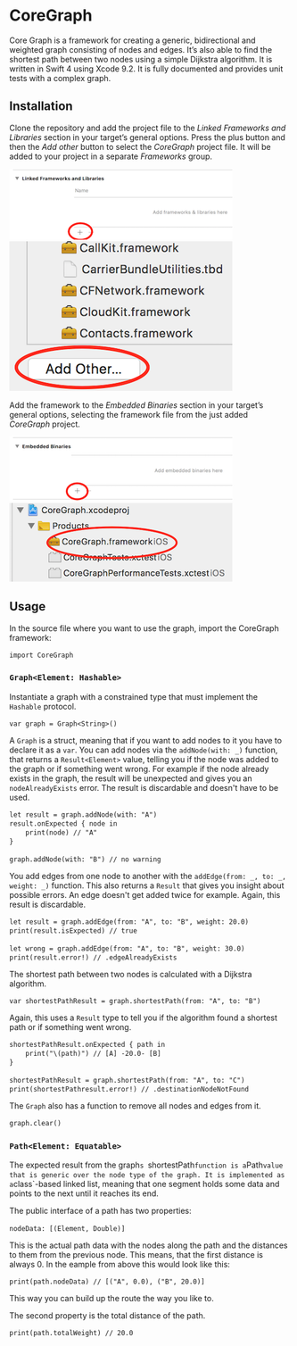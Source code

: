 # CoreGraph

Core Graph is a framework for creating a generic, bidirectional and weighted graph consisting of nodes and edges. It’s also able to find the shortest path between two nodes using a simple Dijkstra algorithm. It is written in Swift 4 using Xcode 9.2. It is fully documented and provides unit tests with a complex graph.

## Installation
Clone the repository and add the project file to the *Linked Frameworks and Libraries* section in your target’s general options. Press the plus button and then the *Add other* button to select the *CoreGraph* project file. It will be added to your project in a separate *Frameworks* group.

![Linked Frameworks](https://raw.githubusercontent.com/benboecker/CoreGraph/master/readme_images/linked_frameworks.png)
![Add other](https://raw.githubusercontent.com/benboecker/CoreGraph/master/readme_images/add_other.png)

Add the framework to the *Embedded Binaries* section in your target’s general options, selecting the framework file from the just added *CoreGraph* project.

![Embedded Binaries](https://raw.githubusercontent.com/benboecker/CoreGraph/master/readme_images/embedded_binaries.png)
![Select Framework](https://raw.githubusercontent.com/benboecker/CoreGraph/master/readme_images/select_framework.png)

## Usage

In the source file where you want to use the graph, import the CoreGraph framework:

```
import CoreGraph
```

### `Graph<Element: Hashable>`
Instantiate a graph with a constrained type that must implement the `Hashable` protocol.

```
var graph = Graph<String>()
```

A `Graph` is a struct, meaning that if you want to add nodes to it you have to declare it as a `var`. You can add nodes via the `addNode(with: _)` function, that returns a `Result<Element>` value, telling you if the node was added to the graph or if something went wrong. For example if the node already exists in the graph, the result will be unexpected and gives you an `nodeAlreadyExists` error. The result is discardable and doesn't have to be used.

```
let result = graph.addNode(with: "A")
result.onExpected { node in
	print(node) // "A"
}

graph.addNode(with: "B") // no warning
```

You add edges from one node to another with the `addEdge(from: _, to: _, weight: _)` function. This also returns a `Result` that gives you insight about possible errors. An edge doesn't get added twice for example. Again, this result is discardable.

```
let result = graph.addEdge(from: "A", to: "B", weight: 20.0)
print(result.isExpected) // true

let wrong = graph.addEdge(from: "A", to: "B", weight: 30.0)
print(result.error!) // .edgeAlreadyExists
```

The shortest path between two nodes is calculated with a Dijkstra algorithm.

```
var shortestPathResult = graph.shortestPath(from: "A", to: "B")
```

Again, this uses a `Result` type to tell you if the algorithm found a shortest path or if something went wrong.

```
shortestPathResult.onExpected { path in
	print("\(path)") // [A] -20.0- [B]
}

shortestPathResult = graph.shortestPath(from: "A", to: "C")
print(shortestPathresult.error!) // .destinationNodeNotFound
```

The `Graph` also has a function to remove all nodes and edges from it.

```
graph.clear()
```

### `Path<Element: Equatable>`
The expected result from the graph`s `shortestPath` function is a `Path` value that is generic over the node type of the graph. It is implemented as a `class`-based linked list, meaning that one segment holds some data and points to the next until it reaches its end.

The public interface of a path has two properties:

`nodeData: [(Element, Double)]`

This is the actual path data with the nodes along the path and the distances to them from the previous node. This means, that the first distance is always 0. In the eample from above this would look like this:

```
print(path.nodeData) // [("A", 0.0), ("B", 20.0)]
```

This way you can build up the route the way you like to.

The second property is the total distance of the path.

```
print(path.totalWeight) // 20.0
```







